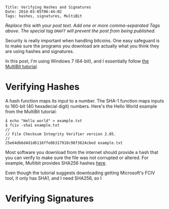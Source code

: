     Title: Verifying Hashes and Signatures
    Date: 2014-03-05T06:44:02
    Tags: hashes, signatures, MultiBit

_Replace this with your post text. Add one or more comma-separated
Tags above. The special tag `DRAFT` will prevent the post from being
published._

Security is really important when handling bitcoins. One easy
safeguard is to make sure the programs you download are actually what
you think they are using hashes and signatures.

In this post, I'm using Windows 7 (64-bit), and I essentially follow [the MultiBit tutorial][1].

[1]: https://multibit.org/blog/2013/07/24/how-to-check-signatures.html
"MultiBit tutorial on hashes and signatures"

<!-- more -->

# Verifying Hashes #

A hash function maps its input to a number. The SHA-1 function maps
inputs to 160-bit (40 hexadecial digit) numbers. Here's the Hello
World example from the MultiBit tutorial:

    $ echo "Hello world" > example.txt
    $ fciv -sha1 example.txt
    //
    // File Checksum Integrity Verifier version 2.05.
    //
    25e64db6d4d1d6116ffe0b317918c98f3624cbed example.txt

Most software you download from the internet should provide a hash
that you can verify to make sure the file was not corrupted or
altered. For example, Multibit provides SHA256 hashes [here][2].

[2]: https://multibit.org/releases/multibit-0.5.17/release.txt
"MultiBit 0.5.17 release notes"

Even though the tutorial suggests downloading getting Microsoft's FCIV tool, it only has SHA1, and I need SHA256, so I 


# Verifying Signatures #